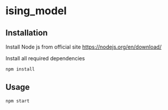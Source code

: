 # ising_model
## Installation
Install Node js from official site https://nodejs.org/en/download/

Install all required dependencies
```
npm install
```
## Usage
```
npm start